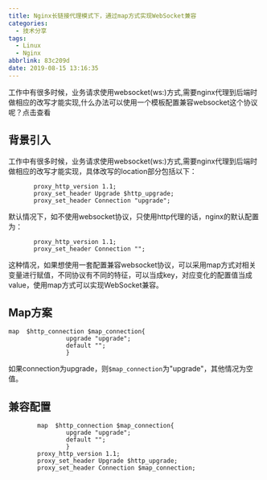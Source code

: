 ```yaml
---
title: Nginx长链接代理模式下，通过map方式实现WebSocket兼容
categories:
  - 技术分享
tags:
  - Linux
  - Nginx
abbrlink: 83c209d
date: 2019-08-15 13:16:35
---
```

<div class="excerpt">
    工作中有很多时候，业务请求使用websocket(ws:)方式,需要nginx代理到后端时做相应的改写才能实现,什么办法可以使用一个模板配置兼容websocket这个协议呢？点击查看
</div>

<!-- more -->

## 背景引入
工作中有很多时候，业务请求使用websocket(ws:)方式,需要nginx代理到后端时做相应的改写才能实现，具体改写的location部分包括以下：
```
       proxy_http_version 1.1;
       proxy_set_header Upgrade $http_upgrade;
       proxy_set_header Connection "upgrade";
```
默认情况下，如不使用websocket协议，只使用http代理的话，nginx的默认配置为：
```
       proxy_http_version 1.1;
       proxy_set_header Connection "";
```

这种情况，如果想使用一套配置兼容websocket协议，可以采用map方式对相关变量进行赋值，不同协议有不同的特征，可以当成key，对应变化的配置值当成value，使用map方式可以实现WebSocket兼容。

## Map方案
```
map  $http_connection $map_connection{
				upgrade "upgrade";
				default "";
				}
```
如果connection为upgrade，则`$map_connection`为"upgrade"，其他情况为空值。

## 兼容配置

```
		map  $http_connection $map_connection{
				upgrade "upgrade";
				default "";
				}
		proxy_http_version 1.1;
		proxy_set_header Upgrade $http_upgrade;
		proxy_set_header Connection $map_connection;
```









